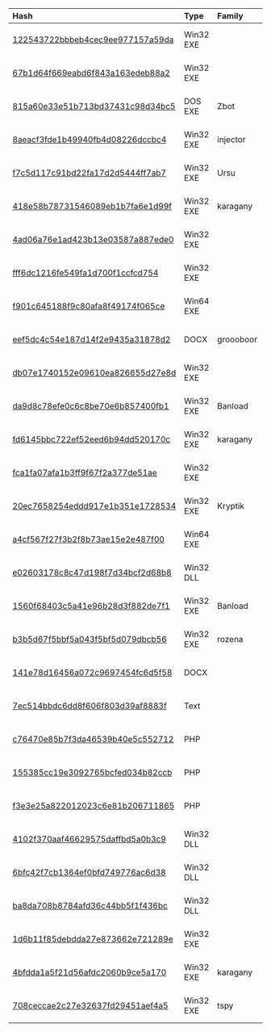 |Hash|Type|Family|Frist_Seen|Name|
|:--|:--|:--|:--|:--|
|[122543722bbbeb4cec9ee977157a59da](https://www.virustotal.com/gui/file/122543722bbbeb4cec9ee977157a59da)|Win32 EXE||2018-11-11 12:59:08|/media/freddie/Seagate Expansion Drive/aptmalware/SampleLibraryAUG2019/EnergeticBear/Temp.IsotopeImplant.bin|
|[67b1d64f669eabd6f843a163edeb88a2](https://www.virustotal.com/gui/file/67b1d64f669eabd6f843a163edeb88a2)|Win32 EXE||2018-10-29 14:20:53|wsmprovav.exe|
|[815a60e33e51b713bd37431c98d34bc5](https://www.virustotal.com/gui/file/815a60e33e51b713bd37431c98d34bc5)|DOS EXE|Zbot|2018-10-16 17:25:23|/media/freddie/Seagate Expansion Drive/aptmalware/SampleLibraryAUG2019/GreyEnergyAPT/GreyEnergyImplant2018.bin|
|[8aeacf3fde1b49940fb4d08226dccbc4](https://www.virustotal.com/gui/file/8aeacf3fde1b49940fb4d08226dccbc4)|Win32 EXE|injector|2018-08-29 00:12:59| |
|[f7c5d117c91bd22fa17d2d5444ff7ab7](https://www.virustotal.com/gui/file/f7c5d117c91bd22fa17d2d5444ff7ab7)|Win32 EXE|Ursu|2018-07-27 03:03:45|myfile.exe|
|[418e58b78731546089eb1b7fa6e1d99f](https://www.virustotal.com/gui/file/418e58b78731546089eb1b7fa6e1d99f)|Win32 EXE|karagany|2018-06-20 08:29:06|00a1b9fd9af9c5e366ef19908f028e9cca0462ec16adab9763e8c8b017b0f6bc.bin|
|[4ad06a76e1ad423b13e03587a887ede0](https://www.virustotal.com/gui/file/4ad06a76e1ad423b13e03587a887ede0)|Win32 EXE||2018-06-06 16:39:23|4ad06a76e1ad423b13e03587a887ede0.virobj|
|[fff6dc1216fe549fa1d700f1ccfcd754](https://www.virustotal.com/gui/file/fff6dc1216fe549fa1d700f1ccfcd754)|Win32 EXE||2018-06-06 16:38:07|%APPDATA%\intel corporation\iastoricon.exe|
|[f901c645188f9c80afa8f49174f065ce](https://www.virustotal.com/gui/file/f901c645188f9c80afa8f49174f065ce)|Win64 EXE||2018-05-06 13:29:31|myfile.exe|
|[eef5dc4c54e187d14f2e9435a31878d2](https://www.virustotal.com/gui/file/eef5dc4c54e187d14f2e9435a31878d2)|DOCX|groooboor|2017-10-13 15:55:10|eef5dc4c54e187d14f2e9435a31878d2.virus|
|[db07e1740152e09610ea826655d27e8d](https://www.virustotal.com/gui/file/db07e1740152e09610ea826655d27e8d)|Win32 EXE||2017-09-11 16:47:44|screen.exe|
|[da9d8c78efe0c6c8be70e6b857400fb1](https://www.virustotal.com/gui/file/da9d8c78efe0c6c8be70e6b857400fb1)|Win32 EXE|Banload|2017-06-21 03:00:07| |
|[fd6145bbc722ef52eed6b94dd520170c](https://www.virustotal.com/gui/file/fd6145bbc722ef52eed6b94dd520170c)|Win32 EXE|karagany|2017-06-07 19:43:54|pic.exe|
|[fca1fa07afa1b3ff9f67f2a377de51ae](https://www.virustotal.com/gui/file/fca1fa07afa1b3ff9f67f2a377de51ae)|Win32 EXE||2017-05-26 14:44:18|C:\SAMPLES\34095\svchost.exe|
|[20ec7658254eddd917e1b351e1728534](https://www.virustotal.com/gui/file/20ec7658254eddd917e1b351e1728534)|Win32 EXE|Kryptik|2017-05-09 18:17:37|20ec7658254eddd917e1b351e1728534.virus|
|[a4cf567f27f3b2f8b73ae15e2e487f00](https://www.virustotal.com/gui/file/a4cf567f27f3b2f8b73ae15e2e487f00)|Win64 EXE||2017-04-06 08:53:19|a4cf567f27f3b2f8b73ae15e2e487f00_PtaeiMUGMNEaFwm.Exe|
|[e02603178c8c47d198f7d34bcf2d68b8](https://www.virustotal.com/gui/file/e02603178c8c47d198f7d34bcf2d68b8)|Win32 DLL||2016-09-17 21:04:05|~tmp132356.dll|
|[1560f68403c5a41e96b28d3f882de7f1](https://www.virustotal.com/gui/file/1560f68403c5a41e96b28d3f882de7f1)|Win32 EXE|Banload|2016-09-05 18:30:02|1560f68403c5a41e96b28d3f882de7f1_rzsjQCAkYzEvRovdoCDkOaEt.ExE|
|[b3b5d67f5bbf5a043f5bf5d079dbcb56](https://www.virustotal.com/gui/file/b3b5d67f5bbf5a043f5bf5d079dbcb56)|Win32 EXE|rozena|2016-08-05 02:01:00|b3b5d67f5bbf5a043f5bf5d079dbcb56_RGDCKKWmCBLJlNsLeyO.eXE|
|[141e78d16456a072c9697454fc6d5f58](https://www.virustotal.com/gui/file/141e78d16456a072c9697454fc6d5f58)|DOCX||2016-04-28 14:50:11|141e78d16456a072c9697454fc6d5f58_yisHQGSNZD.DoCX|
|[7ec514bbdc6dd8f606f803d39af8883f](https://www.virustotal.com/gui/file/7ec514bbdc6dd8f606f803d39af8883f)|Text||2016-03-18 16:04:16|sma (1).php|
|[c76470e85b7f3da46539b40e5c552712](https://www.virustotal.com/gui/file/c76470e85b7f3da46539b40e5c552712)|PHP||2015-11-20 12:59:14|conf.php|
|[155385cc19e3092765bcfed034b82ccb](https://www.virustotal.com/gui/file/155385cc19e3092765bcfed034b82ccb)|PHP||2015-09-24 06:50:48|error_log|
|[f3e3e25a822012023c6e81b206711865](https://www.virustotal.com/gui/file/f3e3e25a822012023c6e81b206711865)|PHP||2015-03-26 11:04:53|/var/sentora/hostdata/divicun/public_html/divicun_com/wp-content/plugins/wp_module/wp_msg.php|
|[4102f370aaf46629575daffbd5a0b3c9](https://www.virustotal.com/gui/file/4102f370aaf46629575daffbd5a0b3c9)|Win32 DLL||2014-06-23 10:40:22|VTDLEFE9462BFA3564FE031B5FF0F2E4F8DB8EF22882.danger|
|[6bfc42f7cb1364ef0bfd749776ac6d38](https://www.virustotal.com/gui/file/6bfc42f7cb1364ef0bfd749776ac6d38)|Win32 DLL||2014-06-23 10:39:04|db8ed2922ba5f81a4d25edb7331ea8c0f0f349ae.bin|
|[ba8da708b8784afd36c44bb5f1f436bc](https://www.virustotal.com/gui/file/ba8da708b8784afd36c44bb5f1f436bc)|Win32 DLL||2014-06-23 10:38:35|VTDL1C90ECF995A70AF8F1D15E9C355B075B4800B4DE.danger|
|[1d6b11f85debdda27e873662e721289e](https://www.virustotal.com/gui/file/1d6b11f85debdda27e873662e721289e)|Win32 EXE||2014-04-17 20:02:28|mbCHECK|
|[4bfdda1a5f21d56afdc2060b9ce5a170](https://www.virustotal.com/gui/file/4bfdda1a5f21d56afdc2060b9ce5a170)|Win32 EXE|karagany|2013-07-21 05:37:32|AnSoftware|
|[708ceccae2c27e32637fd29451aef4a5](https://www.virustotal.com/gui/file/708ceccae2c27e32637fd29451aef4a5)|Win32 EXE|tspy|2011-09-18 13:05:57|708ceccae2c27e32637fd29451aef4a5|
